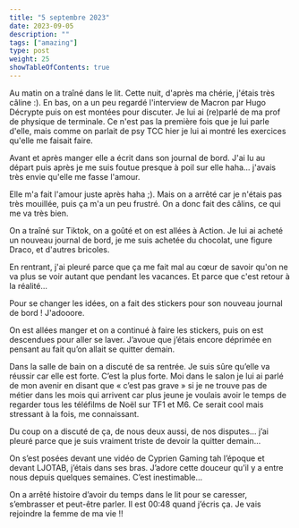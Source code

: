 ```yaml
---
title: "5 septembre 2023"
date: 2023-09-05
description: ""
tags: ["amazing"]
type: post
weight: 25
showTableOfContents: true
---
```


Au matin on a traîné dans le lit. Cette nuit, d'après ma chérie, j'étais très câline :). En bas, on a un peu regardé l'interview de Macron par Hugo Décrypte puis on est montées pour discuter. Je lui ai (re)parlé de ma prof de physique de terminale. Ce n'est pas la première fois que je lui parle d'elle, mais comme on parlait de psy TCC hier je lui ai montré les exercices qu'elle me faisait faire.

Avant et après manger elle a écrit dans son journal de bord. J'ai lu au départ puis après je me suis foutue presque à poil sur elle haha... j'avais très envie qu'elle me fasse l'amour.

Elle m'a fait l'amour juste après haha ;). Mais on a arrêté car je n'étais pas très mouillée, puis ça m'a un peu frustré. On a donc fait des câlins, ce qui me va très bien.

On a traîné sur Tiktok, on a goûté et on est allées à Action. Je lui ai acheté un nouveau journal de bord, je me suis achetée du chocolat, une figure Draco, et d'autres bricoles.

En rentrant, j'ai pleuré parce que ça me fait mal au cœur de savoir qu'on ne va plus se voir autant que pendant les vacances. Et parce que c'est retour à la réalité...

Pour se changer les idées, on a fait des stickers pour son nouveau journal de bord ! J'adooore.

On est allées manger et on a continué à faire les stickers, puis on est descendues pour aller se laver. J’avoue que j’étais encore déprimée en pensant au fait qu’on allait se quitter demain. 

Dans la salle de bain on a discuté de sa rentrée. Je suis sûre qu’elle va réussir car elle est forte. C’est la plus forte. Moi dans le salon je lui ai parlé de mon avenir en disant que « c’est pas grave » si je ne trouve pas de métier dans les mois qui arrivent car plus jeune je voulais avoir le temps de regarder tous les téléfilms de Noël sur TF1 et M6. Ce serait cool mais stressant à la fois, me connaissant. 

Du coup on a discuté de ça, de nous deux aussi, de nos disputes… j’ai pleuré parce que je suis vraiment triste de devoir la quitter demain…

On s’est posées devant une vidéo de Cyprien Gaming tah l’époque et devant LJOTAB, j’étais dans ses bras. J’adore cette douceur qu’il y a entre nous depuis quelques semaines. C’est inestimable…

On a arrêté histoire d’avoir du temps dans le lit pour se caresser, s’embrasser et peut-être parler. Il est 00:48 quand j’écris ça. Je vais rejoindre la femme de ma vie !!